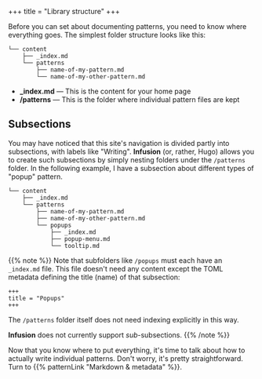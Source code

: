 +++
title = "Library structure"
+++

Before you can set about documenting patterns, you need to know where everything goes. The simplest folder structure looks like this:

```
└── content
    ├── _index.md
    └── patterns
        ├── name-of-my-pattern.md
        └── name-of-my-other-pattern.md
```

* **_index.md** — This is the content for your home page
* **/patterns** — This is the folder where individual pattern files are kept

## Subsections

You may have noticed that this site's navigation is divided partly into subsections, with labels like "Writing". **Infusion** (or, rather, Hugo) allows you to create such subsections by simply nesting folders under the `/patterns` folder. In the following example, I have a subsection about different types of "popup" pattern.

```
└── content
    ├── _index.md
    └── patterns
        ├── name-of-my-pattern.md
        ├── name-of-my-other-pattern.md
        └── popups
            ├── _index.md
            ├── popup-menu.md
            └── tooltip.md
```

{{% note %}}
Note that subfolders like `/popups` must each have an `_index.md` file. This file doesn't need any content except the TOML metadata defining the title (name) of that subsection:

```
+++
title = "Popups"
+++
```

The `/patterns` folder itself does not need indexing explicitly in this way.

**Infusion** does not currently support _sub_-subsections.
{{% /note %}}

Now that you know where to put everything, it's time to talk about how to actually write individual patterns. Don't worry, it's pretty straightforward. Turn to {{% patternLink "Markdown & metadata" %}}.
